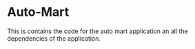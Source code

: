 # Auto-Mart
This is contains the code for the auto mart application an all the dependencies of the application.
